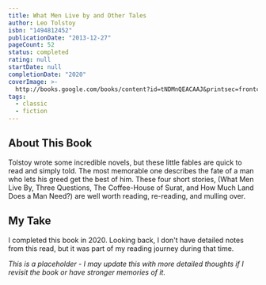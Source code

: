 ```yaml
---
title: What Men Live by and Other Tales
author: Leo Tolstoy
isbn: "1494812452"
publicationDate: "2013-12-27"
pageCount: 52
status: completed
rating: null
startDate: null
completionDate: "2020"
coverImage: >-
  http://books.google.com/books/content?id=tNDMnQEACAAJ&printsec=frontcover&img=1&zoom=1&source=gbs_api
tags:
  - classic
  - fiction
---
```


## About This Book

Tolstoy wrote some incredible novels, but these little fables are quick to read and simply told. The most memorable one describes the fate of a man who lets his greed get the best of him. These four short stories, (What Men Live By, Three Questions, The Coffee-House of Surat, and How Much Land Does a Man Need?) are well worth reading, re-reading, and mulling over.

## My Take

I completed this book in 2020. Looking back, I don't have detailed notes from this read, but it was part of my reading journey during that time.

_This is a placeholder - I may update this with more detailed thoughts if I revisit the book or have stronger memories of it._
